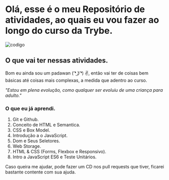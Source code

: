 
# Olá, esse é o meu Repositório de atividades, ao quais eu vou fazer ao longo do curso da Trybe.

![codigo](https://d11wkw82a69pyn.cloudfront.net/siteassets/images/r20/r20_21_05_2019_1440x450_low.jpg)

## O que vai ter nessas atividades.

Bom eu ainda sou um padawan ( ͡❛ ͜ʖ ͡❛) ✌, então vai ter de coisas bem básicas até coisas mais complexas, a medida que adentro ao curso.

*"Estou em plena evolução, como qualquer ser evoluiu de uma criança para adulto."*

### O que eu já aprendi.

1. Git e Github.
2.  Conceito de HTML e Semantica.
3. CSS e Box Model.
4. Introdução a o JavaScript.
5. Dom e Seus Seletores.
6. Web Storage.
7. HTML & CSS (Forms, Flexbox e Responsivo).
8. Intro a JavaScript ES6 e Teste Unitários.




Caso queira me ajudar, pode fazer um CD nos pull requests que tiver, ficarei bastante contente com sua ajuda.
